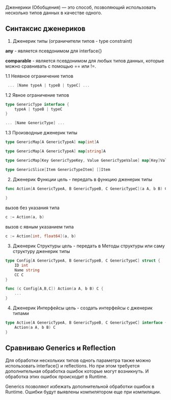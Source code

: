 Дженерики (Обобщения) — это способ, 
позволяющий использовать несколько типов данных в качестве одного.


Синтаксис дженериков
--------------------
1. Дженерик типы (ограничители типов - type constraint)

**any** - является псевдонимом для interface{}

**comparable** - является псевдонимом для любых типов данных, которые можно сравнивать с помощью == или !=.

1.1 Неявное ограничение типов
```go
 ... [Name typeA | typeB | typeC] ...
```

1.2 Явное ограничение типов
```go
type GenericType interface {
    typeA | typeB | typeC
}

... [Name GenericType] ...
```

1.3 Производные дженерик типы
```go
type GenericMap[A GenericTypeA] map[int]A
```
```go
type GenericMap[A GenericTypeA] map[string]A
```
```go
type GenericMap[Key GenericTypeKey, Value GenericTypeValue] map[Key]Value
```
```go
type GenericSlice[Item GenericTypeItem] []Item
```

2. Дженерик Функции
цель - передать в функцию дженерик типы
```go
func Action[A GenericTypeA, B GenericTypeB, C GenericTypeC](a A, b B) C {
	
}
```

вызов без указания типа
```go
c := Action(a, b)
```
вызов с явным указанием типа
```go
c := Action[int, float64](a, b)
```

3. Дженерик Структуры
цель - передать в Методы структуры или саму структуру дженерик типы 
```go
type Config[A GenericTypeA, B GenericTypeB, C GenericTypeC] struct {
	ID int
	Name string
	СС С
}

func (c Config[A,B,C]) Action(a A, b B) C {
    ...
}
``` 

4. Дженерик Интерфейсы
цель - создать интерфейсы с дженерик типами
```go
type Active[A GenericTypeA, B GenericTypeB, C GenericTypeC] interface {
    Action(a A, b B) C
}
```

Сравниваю Generics и Reflection
-------------------------------
Для обработки нескольких типов одногь параметра также можно использовать interface{} и reflections.
Но при этом требуется дополнительная обработка ошибок которые могут возникнуть.
И обработка этих ошибок происходит в Runtime.

Generics позволяют избежать дополнительной обработки ошибок в Runtime.
Ошибки будут выявлены компилятором еще при компиляции.